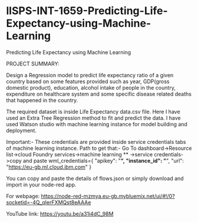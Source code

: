 # llSPS-INT-1659-Predicting-Life-Expectancy-using-Machine-Learning
Predicting Life Expectancy using Machine Learning

PROJECT SUMMARY:

Design a Regression model to predict life expectancy ratio of a given country based on some features provided such as year, 
GDP(gross domestic product), education, alcohol intake of people in the country, expenditure on healthcare system and some 
specific disease related deaths that happened in the country.

The required dataset is inside Life Expectancy data.csv file. Here I have used an Extra Tree Regression method to fit and 
predict the data. I have used Watson studio with machine learning instance for model building and deployment.

Important:-
These credentials are provided inside service credentials tabs of machine learning instance.
Path to get that:- Go To dashboard->Resource list->cloud Foundry services->machine learning ** ->service credentials->copy and paste
wml_credentials={
  "apikey": "********************",
  "instance_id": "********************",
  "url": "https://eu-gb.ml.cloud.ibm.com"
}

You can copy and paste the details of flows.json or simply download and import in your node-red app.

For webpage: https://node-red-mzmya.eu-gb.mybluemix.net/ui/#!/0?socketid=-4Q_qIerFXMQst8eAAAe

YouTube link: https://youtu.be/a31i4dC_98M
